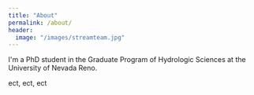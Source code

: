 ```yaml
---
title: "About"
permalink: /about/
header:
  image: "/images/streamteam.jpg"
---
```


I'm a PhD student in the Graduate Program of Hydrologic Sciences at the
University of Nevada Reno.

ect, ect, ect
